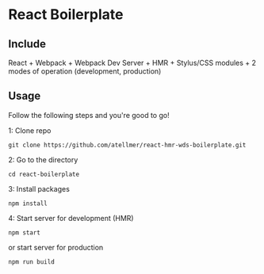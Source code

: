 # React Boilerplate

## Include
React + Webpack + Webpack Dev Server + HMR + Stylus/CSS modules  + 2 modes of operation (development, production)

## Usage
Follow the following steps and you're good to go!

1: Clone repo
```
git clone https://github.com/atellmer/react-hmr-wds-boilerplate.git
```
2: Go to the directory
```
cd react-boilerplate
```
3: Install packages
```
npm install
```
4: Start server for development (HMR)
```
npm start
```
or start server for production
```
npm run build
```
